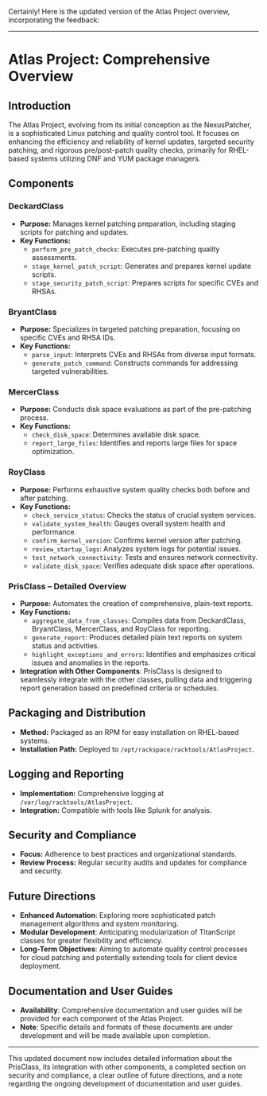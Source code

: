 Certainly! Here is the updated version of the Atlas Project overview, incorporating the feedback:

---

# Atlas Project: Comprehensive Overview

## Introduction

The Atlas Project, evolving from its initial conception as the NexusPatcher, is a sophisticated Linux patching and quality control tool. It focuses on enhancing the efficiency and reliability of kernel updates, targeted security patching, and rigorous pre/post-patch quality checks, primarily for RHEL-based systems utilizing DNF and YUM package managers.

## Components

### DeckardClass

- **Purpose:** Manages kernel patching preparation, including staging scripts for patching and updates.
- **Key Functions:**
  - `perform_pre_patch_checks`: Executes pre-patching quality assessments.
  - `stage_kernel_patch_script`: Generates and prepares kernel update scripts.
  - `stage_security_patch_script`: Prepares scripts for specific CVEs and RHSAs.

### BryantClass

- **Purpose:** Specializes in targeted patching preparation, focusing on specific CVEs and RHSA IDs.
- **Key Functions:**
  - `parse_input`: Interprets CVEs and RHSAs from diverse input formats.
  - `generate_patch_command`: Constructs commands for addressing targeted vulnerabilities.

### MercerClass

- **Purpose:** Conducts disk space evaluations as part of the pre-patching process.
- **Key Functions:**
  - `check_disk_space`: Determines available disk space.
  - `report_large_files`: Identifies and reports large files for space optimization.

### RoyClass

- **Purpose:** Performs exhaustive system quality checks both before and after patching.
- **Key Functions:**
  - `check_service_status`: Checks the status of crucial system services.
  - `validate_system_health`: Gauges overall system health and performance.
  - `confirm_kernel_version`: Confirms kernel version after patching.
  - `review_startup_logs`: Analyzes system logs for potential issues.
  - `test_network_connectivity`: Tests and ensures network connectivity.
  - `validate_disk_space`: Verifies adequate disk space after operations.

### PrisClass – Detailed Overview

- **Purpose:** Automates the creation of comprehensive, plain-text reports.
- **Key Functions:**
  - `aggregate_data_from_classes`: Compiles data from DeckardClass, BryantClass, MercerClass, and RoyClass for reporting.
  - `generate_report`: Produces detailed plain text reports on system status and activities.
  - `highlight_exceptions_and_errors`: Identifies and emphasizes critical issues and anomalies in the reports.
- **Integration with Other Components**: PrisClass is designed to seamlessly integrate with the other classes, pulling data and triggering report generation based on predefined criteria or schedules.

## Packaging and Distribution

- **Method:** Packaged as an RPM for easy installation on RHEL-based systems.
- **Installation Path:** Deployed to `/opt/rackspace/racktools/AtlasProject`.

## Logging and Reporting

- **Implementation:** Comprehensive logging at `/var/log/racktools/AtlasProject`.
- **Integration:** Compatible with tools like Splunk for analysis.

## Security and Compliance

- **Focus:** Adherence to best practices and organizational standards.
- **Review Process:** Regular security audits and updates for compliance and security.

## Future Directions

- **Enhanced Automation**: Exploring more sophisticated patch management algorithms and system monitoring.
- **Modular Development**: Anticipating modularization of TitanScript classes for greater flexibility and efficiency.
- **Long-Term Objectives**: Aiming to automate quality control processes for cloud patching and potentially extending tools for client device deployment.

## Documentation and User Guides

- **Availability**: Comprehensive documentation and user guides will be provided for each component of the Atlas Project.
- **Note**: Specific details and formats of these documents are under development and will be made available upon completion.

---

This updated document now includes detailed information about the PrisClass, its integration with other components, a completed section on security and compliance, a clear outline of future directions, and a note regarding the ongoing development of documentation and user guides.